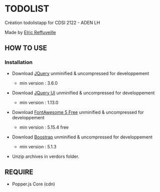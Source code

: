# TODOLIST
Création todolistapp for CDSI 2122 - ADEN LH

Made by [Elric Reffuveille](https://tips-formation.fr/)

## HOW TO USE
### Installation
- Download [JQuery](https://jquery.com/download/) unminified & uncompressed for developpement
    - min version : 3.6.0
- Download [JQuery UI](https://jqueryui.com/download/) unminified & uncompressed for developpement
    - min version : 1.13.0
- Download [FontAwesome 5 Free](https://fontawesome.com/download) unminified & uncompressed for developpement
    - min version : 5.15.4 free
- Download [Boostrap](https://getbootstrap.com/docs/5.1/getting-started/download/) unminified & uncompressed for developpement
    - min version : 5.1.3

- Unzip archives in verdors folder.

## REQUIRE
- Popper.js Core (cdn)